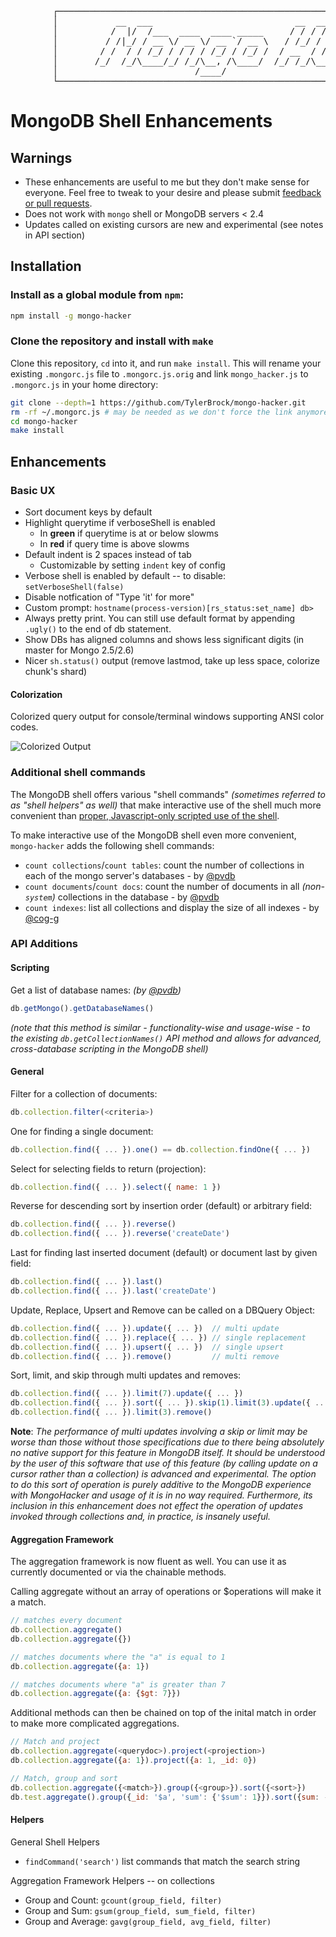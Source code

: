 <pre>                                                                                                 

        ┌───────────────────────────────────────────────────────────────────────────────────┐
        │           __  ___                           __  __           __                   │
        │          /  |/  /___  ____  ____ _____     / / / /___ ______/ /_____  _____       │
        │         / /|_/ / __ \/ __ \/ __ `/ __ \   / /_/ / __ `/ ___/ //_/ _ \/ ___/       │
        │        / /  / / /_/ / / / / /_/ / /_/ /  / __  / /_/ / /__/ ,< /  __/ /           │
        │       /_/  /_/\____/_/ /_/\__, /\____/  /_/ /_/\__,_/\___/_/|_|\___/_/            │
        │                          /____/                                                   │
        └───────────────────────────────────────────────────────────────────────────────────┘</pre>

# MongoDB Shell Enhancements

## Warnings

* These enhancements are useful to me but they don't make sense for everyone. Feel free to tweak to your desire and please submit [feedback or pull requests](https://github.com/TylerBrock/mongo-hacker/issues).
* Does not work with `mongo` shell or MongoDB servers < 2.4
* Updates called on existing cursors are new and experimental (see notes in API section)

## Installation

### Install as a global module from `npm`:

```sh
npm install -g mongo-hacker
```

### Clone the repository and install with `make`

Clone this repository, `cd` into it, and run `make install`. This will rename your existing `.mongorc.js` file to `.mongorc.js.orig` and link `mongo_hacker.js` to `.mongorc.js` in your home directory:

```sh
git clone --depth=1 https://github.com/TylerBrock/mongo-hacker.git
rm -rf ~/.mongorc.js # may be needed as we don't force the link anymore
cd mongo-hacker
make install
```

## Enhancements

### Basic UX

  - Sort document keys by default
  - Highlight querytime if verboseShell is enabled
    - In **green** if querytime is at or below slowms
    - In **red** if query time is above slowms
  - Default indent is 2 spaces instead of tab
    - Customizable by setting `indent` key of config
  - Verbose shell is enabled by default -- to disable: `setVerboseShell(false)`
  - Disable notfication of "Type 'it' for more"
  - Custom prompt: `hostname(process-version)[rs_status:set_name] db>`
  - Always pretty print. You can still use default format by appending `.ugly()` to the end of db statement.
  - Show DBs has aligned columns and shows less significant digits (in master for Mongo 2.5/2.6)
  - Nicer `sh.status()` output (remove lastmod, take up less space, colorize chunk's shard)

#### Colorization

Colorized query output for console/terminal windows supporting ANSI color codes.

![Colorized Output](http://tylerbrock.github.com/mongo-hacker/screenshots/colorized_shell.png)

### Additional shell commands

The MongoDB shell offers various "shell commands" _(sometimes referred to as "shell helpers" as well)_ that make interactive use of the shell much more convenient than [proper, Javascript-only scripted use of the shell][interactive_versus_scripted].

To make interactive use of the MongoDB shell even more convenient, `mongo-hacker` adds the following shell commands:

* `count collections`/`count tables`: count the number of collections in each of the mongo server's databases - by [@pvdb][pvdb]
* `count documents`/`count docs`: count the number of documents in all _(non-`system`)_ collections in the database - by [@pvdb][pvdb]
* `count indexes`: list all collections and display the size of all indexes - by [@cog-g][cog-g]

[interactive_versus_scripted]: http://docs.mongodb.org/manual/tutorial/write-scripts-for-the-mongo-shell/#differences-between-interactive-and-scripted-mongo

[pvdb]: https://github.com/pvdb
[cog-g]: https://github.com/Cog-g

### API Additions

#### Scripting

Get a list of database names: _(by [@pvdb][pvdb])_

```js
db.getMongo().getDatabaseNames()
```

_(note that this method is similar - functionality-wise and usage-wise - to the existing `db.getCollectionNames()` API method and allows for advanced, cross-database scripting in the MongoDB shell)_

#### General

Filter for a collection of documents:

```js
db.collection.filter(<criteria>)
```

One for finding a single document:

```js
db.collection.find({ ... }).one() == db.collection.findOne({ ... })
```

Select for selecting fields to return (projection):

```js
db.collection.find({ ... }).select({ name: 1 })
```

Reverse for descending sort by insertion order (default) or arbitrary field:

```js
db.collection.find({ ... }).reverse()
db.collection.find({ ... }).reverse('createDate')
```

Last for finding last inserted document (default) or document last by given field:

```js
db.collection.find({ ... }).last()
db.collection.find({ ... }).last('createDate')
```

Update, Replace, Upsert and Remove can be called on a DBQuery Object:

```js
db.collection.find({ ... }).update({ ... })  // multi update
db.collection.find({ ... }).replace({ ... }) // single replacement
db.collection.find({ ... }).upsert({ ... })  // single upsert
db.collection.find({ ... }).remove()         // multi remove
```

Sort, limit, and skip through multi updates and removes:

```js
db.collection.find({ ... }).limit(7).update({ ... })
db.collection.find({ ... }).sort({ ... }).skip(1).limit(3).update({ ... })
db.collection.find({ ... }).limit(3).remove()
```

**Note**: *The performance of multi updates involving a skip or limit may be worse than those without those specifications due to there being absolutely no native support for this feature in MongoDB itself. It should be understood by the user of this software that use of this feature (by calling update on a cursor rather than a collection) is advanced and experimental. The option to do this sort of operation is purely additive to the MongoDB experience with MongoHacker and usage of it is in no way required. Furthermore, its inclusion in this enhancement does not effect the operation of updates invoked through collections and, in practice, is insanely useful.*


#### Aggregation Framework

The aggregation framework is now fluent as well. You can use it as currently documented or via the chainable methods.

Calling aggregate without an array of operations or $operations will make it a match.

```js
// matches every document
db.collection.aggregate()
db.collection.aggregate({})

// matches documents where the "a" is equal to 1
db.collection.aggregate({a: 1})

// matches documents where "a" is greater than 7
db.collection.aggregate({a: {$gt: 7}})
```

Additional methods can then be chained on top of the inital match in order to make more complicated aggregations.

```js
// Match and project
db.collection.aggregate(<querydoc>).project(<projection>)
db.collection.aggregate({a: 1}).project({a: 1, _id: 0})

// Match, group and sort
db.collection.aggregate({<match>}).group({<group>}).sort({<sort>})
db.test.aggregate().group({_id: '$a', 'sum': {'$sum': 1}}).sort({sum: -1})
```

#### Helpers

General Shell Helpers

  - `findCommand('search')` list commands that match the search string

Aggregation Framework Helpers -- on collections

  - Group and Count: `gcount(group_field, filter)`
  - Group and Sum: `gsum(group_field, sum_field, filter)`
  - Group and Average: `gavg(group_field, avg_field, filter)`

